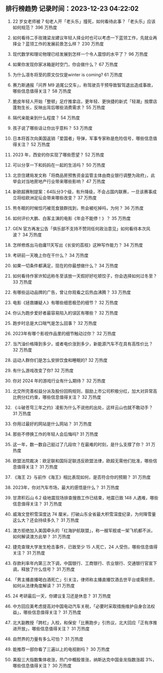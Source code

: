 
## 排行榜趋势 记录时间：2023-12-23 04:22:02
  
  1. 22 岁女老师被 7 旬老人开「老头乐」撞死，如何看待此事？「老头乐」应该如何规范？ 396 万热度
    
  2. 如何看待二手玫瑰梁龙建议年轻人择业时也可以考虑一下蓝领工作，先就业再择业？蓝领工作的发展前景怎么样？ 230 万热度
    
  3. 现代数学和理论物理已经发展到怎样一个令人震惊的水平了？ 96 万热度
    
  4. 如果你发现你家冰箱是时空门，你会做什么？ 67 万热度
    
  5. 为什么凛冬将至的原文仅仅是winter is coming? 61 万热度
    
  6. 赛力斯通报「问界 M9 追尾公交车」，称驾驶员干预导致智驾退出造成事故，哪些信息值得关注？ 58 万热度
    
  7. 脆皮年轻人开始「整顿」足疗推拿店，更年轻、更快捷的新式「轻潮」按摩店蓬勃生长，反映出背后哪些消费需求？ 55 万热度
    
  8. 隔代亲能亲到什么程度？ 54 万热度
    
  9. 孩子说了哪些话让你出乎意料？ 53 万热度
    
  10. 日本将首次向美国返销「爱国者」导弹，军事专家称是危险信号，哪些信息值得关注？ 52 万热度
    
  11. 2023 年，西安的你实现了哪些愿望？ 52 万热度
    
  12. 可以分享一下和妈妈在一起的生活吗？ 50 万热度
    
  13. 北京住建局发文称「将商品房预售资金监管主体由商业银行调整为政府」，此举会对当地房地产行业带来哪些影响？ 47 万热度
    
  14. 新欧超赛制提案：64队分3个级，有升降级，不会占国内联赛，一旦该赛事成立将给欧洲足坛会带来哪些改变？ 37 万热度
    
  15. 熊冬眠的时候恰巧被觅食狼群找到，熊会被吃掉吗，为何？ 36 万热度
    
  16. 如何评价大鹏、白客主演的电影《年会不能停！》？ 35 万热度
    
  17. GEN 官方再发公告「俱乐部不支持不赞同任何政治意见」如何看待本次风波？ 34 万热度
    
  18. 怎样修炼出马伯庸11天写出《长安的荔枝》这种写作能力？ 34 万热度
    
  19. 考研前一天晚上你在干什么？ 34 万热度
    
  20. 如果一切条件都满足，现在的你最想做什么？ 34 万热度
    
  21. 如何看待作家许知远称冬至该放一天假好好吃顿饺子，你会选择如何过冬至？ 33 万热度
    
  22. 有哪些运动品牌的广告，曾让你观看之后热血沸腾？ 33 万热度
    
  23. 电影《拯救嫌疑人》有哪些细思极恐的细节？ 32 万热度
    
  24. 你认为跑步爱好者最容易陷入的误区有哪些？ 32 万热度
    
  25. 跑步时总是大口喘气是怎么回事？ 32 万热度
    
  26. 2023年有哪个影视作品里的细节触动过你？ 32 万热度
    
  27. 当汽油价格降到多少，或者电价涨到多少，新能源汽车不在具有高性价比？ 32 万热度
    
  28. 运动人群你们是怎么安排饮食和睡眠的? 32 万热度
    
  29. 有什么游戏改变了你? 32 万热度
    
  30. 你对 2024 年的游戏行业有什么期待？ 32 万热度
    
  31. 北交所完善权益分派及股份回购规则，鼓励上市公司积极分红，加大对异常高比例分红约束，哪些信息值得关注？ 32 万热度
    
  32. 《斗破苍穹三年之约》凌影为什么不说他的出处，这样云山也就不敢动手？ 31 万热度
    
  33. 你用过最好的网站是什么网站？ 31 万热度
    
  34. 那些不停换工作的年轻人会后悔吗? 31 万热度
    
  35. 这一年，数一数自己挺过了几段坎？在最难的时刻，是什么支撑了你？ 31 万热度
    
  36. 欧盟法院裁决：欧足联和国际足联违反欧盟法律，欧超无需他们批准，哪些信息值得关注？ 31 万热度
    
  37. 《海王 2》与前作《海王》相比表现如何，是否符合你的预期？ 31 万热度
    
  38. 2023年，你对汽车市场，最大的感悟是什么？ 31 万热度
    
  39. 甘肃积石山 6.2 级地震现场排查搜救工作已结束，地震已致 148 人遇难，哪些信息值得关注？ 31 万热度
    
  40. 威海文登积雪深度达 74 厘米，打破山东全省最大积雪深度纪录，为何降雪量这么大？还会持续多久？ 31 万热度
    
  41. 澳方拒绝加入美国牵头的「红海护航联盟」，称一艘军舰或一架飞机都不派，如何解读澳方此举？ 31 万热度
    
  42. 捷克查理大学发生枪击事件，已致至少 15 人死亡，24 人受伤，哪些信息值得关注？ 31 万热度
    
  43. 存款利率年内第三次下调，中国银行、工商银行、农业银行、交通银行官宣下调，释放了什么信号？ 31 万热度
    
  44. 「男主播直播喝白酒死亡」引关注，律师称主播直播饮酒去世平台或需担责，如何从法律角度解读？ 31 万热度
    
  45. 24 考研最后一天，你建议复习还是休息？ 31 万热度
    
  46. 中方回应美考虑提高对中国电动汽车关税，「必要时采取措施维护自身合法权益」，哪些信息值得关注？ 31 万热度
    
  47. 北大副教授「跨栏」入校，和保安「比赛跑步」引热议，北大回应「正有序推进开放」，哪些信息值得关注？ 31 万热度
    
  48. 自然界的力量有多么可怕？ 31 万热度
    
  49. 能推荐一部你看了三遍以上的电视剧吗？ 30 万热度
    
  50. 美股三大指数集体收涨，热门中概股普涨，纳斯达克中国金龙指数涨超 3%，哪些信息值得关注？ 30 万热度
    